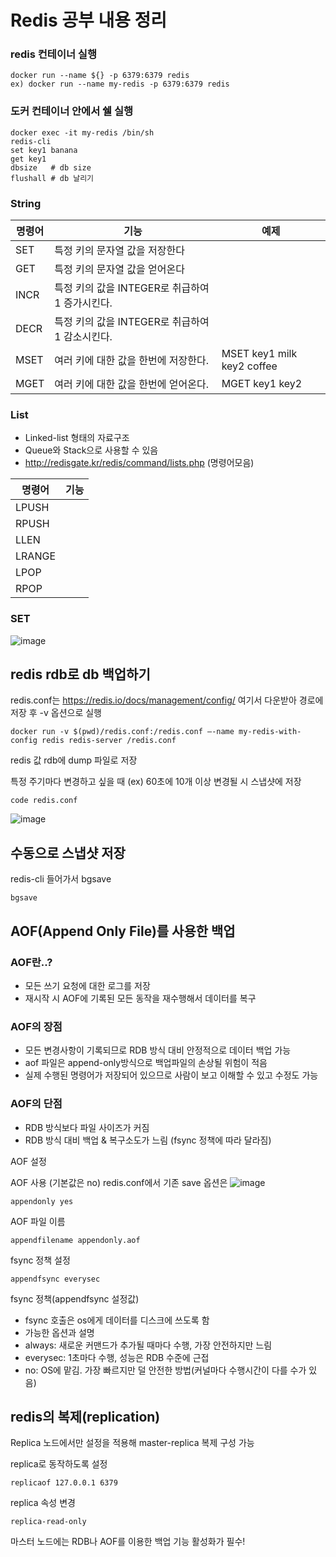 # Redis 공부 내용 정리


### redis 컨테이너 실행
```
docker run --name ${} -p 6379:6379 redis
ex) docker run --name my-redis -p 6379:6379 redis
```

### 도커 컨테이너 안에서 쉘 실행
```
docker exec -it my-redis /bin/sh
redis-cli
set key1 banana
get key1
dbsize   # db size 
flushall # db 날리기
```

### String
| 명령어 | 기능 | 예제
|---|---|---|
|SET | 특정 키의 문자열 값을 저장한다||
|GET | 특정 키의 문자열 값을 얻어온다||
|INCR | 특정 키의 값을 INTEGER로 취급하여 1 증가시킨다. ||
|DECR | 특정 키의 값을 INTEGER로 취급하여 1 감소시킨다.||
|MSET| 여러 키에 대한 값을 한번에 저장한다.|MSET key1 milk key2 coffee|
|MGET| 여러 키에 대한 값을 한번에 얻어온다.|MGET key1 key2|

### List
 - Linked-list 형태의 자료구조
 - Queue와 Stack으로 사용할 수 있음
 - http://redisgate.kr/redis/command/lists.php (명령어모음)

| 명령어 | 기능 |
|---|---|
|LPUSH ||
|RPUSH ||
|LLEN ||
|LRANGE ||
|LPOP||
|RPOP||

### SET

![image](https://user-images.githubusercontent.com/46700734/208946355-9f84747f-07a9-491a-b555-eae7284291f6.png)


## redis rdb로 db 백업하기 
redis.conf는 https://redis.io/docs/management/config/ 여기서 다운받아 경로에 저장 후 -v 옵션으로 실행
```
docker run -v $(pwd)/redis.conf:/redis.conf —-name my-redis-with-config redis redis-server /redis.conf
```

redis 값 rdb에 dump 파일로 저장

특정 주기마다 변경하고 싶을 때
(ex) 60초에 10개 이상 변경될 시 스냅샷에 저장 
```
code redis.conf
```
![image](https://user-images.githubusercontent.com/46700734/212547152-0dcd0316-d6fc-40a4-932b-ff20a14b5670.png)

## 수동으로 스냅샷 저장

redis-cli 들어가서 bgsave
```
bgsave
```

## AOF(Append Only File)를 사용한 백업

### AOF란..?
- 모든 쓰기 요청에 대한 로그를 저장
- 재시작 시 AOF에 기록된 모든 동작을 재수행해서 데이터를 복구

### AOF의 장점
- 모든 변경사항이 기록되므로 RDB 방식 대비 안정적으로 데이터 백업 가능
- aof 파일은 append-only방식으로 백업파일의 손상될 위험이 적음
- 실제 수행된 명령어가 저장되어 있으므로 사람이 보고 이해할 수 있고 수정도 가능

### AOF의 단점
- RDB 방식보다 파일 사이즈가 커짐
- RDB 방식 대비 백업 & 복구소도가 느림 (fsync 정책에 따라 달라짐)

AOF 설정


AOF 사용 (기본값은 no)
redis.conf에서 기존 save 옵션은 
![image](https://user-images.githubusercontent.com/46700734/212711483-beb409e1-8c4a-4b68-854d-a594e82fc2b7.png)


```
appendonly yes
```

AOF 파일 이름
```
appendfilename appendonly.aof
```

fsync 정책 설정
```
appendfsync everysec
```

fsync 정책(appendfsync 설정값)
- fsync 호출은 os에게 데이터를 디스크에 쓰도록 함
- 가능한 옵션과 설명
- always: 새로운 커맨드가 추가될 때마다 수행, 가장 안전하지만 느림
- everysec: 1초마다 수행, 성능은 RDB 수준에 근접
- no: OS에 맡김. 가장 빠르지만 덜 안전한 방법(커널마다 수행시간이 다를 수가 있음)

## redis의 복제(replication)

Replica 노드에서만 설정을 적용해 master-replica 복제 구성 가능

replica로 동작하도록 설정
```
replicaof 127.0.0.1 6379
```

replica 속성 변경
```
replica-read-only
```

마스터 노드에는 RDB나 AOF를 이용한 백업 기능 활성화가 필수!







